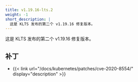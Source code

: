 ```yaml
---
title: v1.19.16-lts.2
weight: -1
short_description: |
  这是 KLTS 发布的第二个 v1.19.16 修复版本。
---
```


这是 KLTS 发布的第二个 v1.19.16 修复版本。

## 补丁

- {{< link url="/docs/kubernetes/patches/cve-2020-8554/" display="description" >}}
